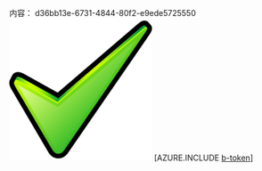 内容： d36bb13e-6731-4844-80f2-e9ede5725550![图像](633ff91a-6f41-4764-b77c-4a36cebbeaac.png)
[AZURE.INCLUDE [b-token](70a0dbf2-159f-4ba2-9ddf-7887985cebb2.md)]
